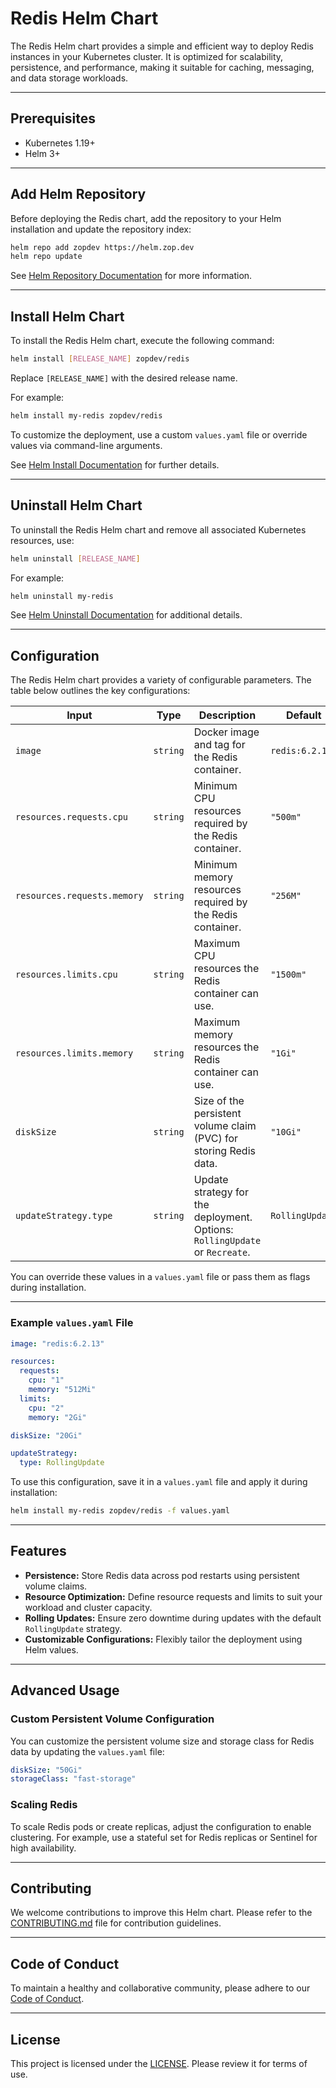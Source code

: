 # Redis Helm Chart

The Redis Helm chart provides a simple and efficient way to deploy Redis instances in your Kubernetes cluster. It is optimized for scalability, persistence, and performance, making it suitable for caching, messaging, and data storage workloads.

---

## Prerequisites

- Kubernetes 1.19+  
- Helm 3+

---

## Add Helm Repository

Before deploying the Redis chart, add the repository to your Helm installation and update the repository index:

```bash
helm repo add zopdev https://helm.zop.dev
helm repo update
```

See [Helm Repository Documentation](https://helm.sh/docs/helm/helm_repo/) for more information.

---

## Install Helm Chart

To install the Redis Helm chart, execute the following command:

```bash
helm install [RELEASE_NAME] zopdev/redis
```

Replace `[RELEASE_NAME]` with the desired release name.

For example:

```bash
helm install my-redis zopdev/redis
```

To customize the deployment, use a custom `values.yaml` file or override values via command-line arguments.

See [Helm Install Documentation](https://helm.sh/docs/helm/helm_install/) for further details.

---

## Uninstall Helm Chart

To uninstall the Redis Helm chart and remove all associated Kubernetes resources, use:

```bash
helm uninstall [RELEASE_NAME]
```

For example:

```bash
helm uninstall my-redis
```

See [Helm Uninstall Documentation](https://helm.sh/docs/helm/helm_uninstall/) for additional details.

---

## Configuration

The Redis Helm chart provides a variety of configurable parameters. The table below outlines the key configurations:

| **Input**               | **Type**  | **Description**                                                                                  | **Default**           |
|--------------------------|-----------|--------------------------------------------------------------------------------------------------|-----------------------|
| `image`                  | `string`  | Docker image and tag for the Redis container.                                                    | `redis:6.2.13`       |
| `resources.requests.cpu` | `string`  | Minimum CPU resources required by the Redis container.                                           | `"500m"`             |
| `resources.requests.memory` | `string` | Minimum memory resources required by the Redis container.                                        | `"256M"`             |
| `resources.limits.cpu`   | `string`  | Maximum CPU resources the Redis container can use.                                               | `"1500m"`            |
| `resources.limits.memory` | `string` | Maximum memory resources the Redis container can use.                                            | `"1Gi"`              |
| `diskSize`               | `string`  | Size of the persistent volume claim (PVC) for storing Redis data.                               | `"10Gi"`             |
| `updateStrategy.type`    | `string`  | Update strategy for the deployment. Options: `RollingUpdate` or `Recreate`.                     | `RollingUpdate`      |

You can override these values in a `values.yaml` file or pass them as flags during installation.

---

### Example `values.yaml` File

```yaml
image: "redis:6.2.13"

resources:
  requests:
    cpu: "1"
    memory: "512Mi"
  limits:
    cpu: "2"
    memory: "2Gi"

diskSize: "20Gi"

updateStrategy:
  type: RollingUpdate
```

To use this configuration, save it in a `values.yaml` file and apply it during installation:

```bash
helm install my-redis zopdev/redis -f values.yaml
```

---

## Features

- **Persistence:** Store Redis data across pod restarts using persistent volume claims.
- **Resource Optimization:** Define resource requests and limits to suit your workload and cluster capacity.
- **Rolling Updates:** Ensure zero downtime during updates with the default `RollingUpdate` strategy.
- **Customizable Configurations:** Flexibly tailor the deployment using Helm values.

---

## Advanced Usage

### Custom Persistent Volume Configuration

You can customize the persistent volume size and storage class for Redis data by updating the `values.yaml` file:

```yaml
diskSize: "50Gi"
storageClass: "fast-storage"
```

### Scaling Redis

To scale Redis pods or create replicas, adjust the configuration to enable clustering. For example, use a stateful set for Redis replicas or Sentinel for high availability.

---

## Contributing

We welcome contributions to improve this Helm chart. Please refer to the [CONTRIBUTING.md](../../CONTRIBUTING.md) file for contribution guidelines.

---

## Code of Conduct

To maintain a healthy and collaborative community, please adhere to our [Code of Conduct](../../CODE_OF_CONDUCT.md).

---

## License

This project is licensed under the [LICENSE](../../LICENSE). Please review it for terms of use.